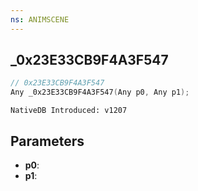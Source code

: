```yaml
---
ns: ANIMSCENE
---
```

## _0x23E33CB9F4A3F547

```c
// 0x23E33CB9F4A3F547
Any _0x23E33CB9F4A3F547(Any p0, Any p1);
```

```
NativeDB Introduced: v1207
```

## Parameters
* **p0**:
* **p1**:
